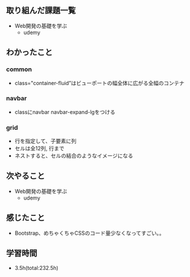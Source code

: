 ## 取り組んだ課題一覧
- Web開発の基礎を学ぶ
    - udemy

## わかったこと
### common
- class="container-fluid”はビューポートの幅全体に広がる全幅のコンテナ

### navbar
- classにnavbar navbar-expand-lgをつける
  
### grid
- 行を指定して、子要素に列
- セルは全12列, 行まで
- ネストすると、セルの結合のようなイメージになる

## 次やること
- Web開発の基礎を学ぶ
    - udemy

## 感じたこと
- Bootstrap、めちゃくちゃCSSのコード量少なくなってすごい。。

## 学習時間
- 3.5h(total:232.5h)
